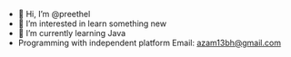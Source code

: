 - 👋 Hi, I’m @preethel
- 👀 I’m interested in learn something new
- 🌱 I’m currently learning Java
- Programming with independent platform 
Email: azam13bh@gmail.com

<!---
preethel/preethel is a ✨ special ✨ repository because its `README.md` (this file) appears on your GitHub profile.
You can click the Preview link to take a look at your changes.
--->
